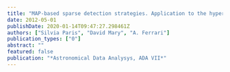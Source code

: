 ```yaml
---
title: "MAP-based sparse detection strategies. Application to the hyperspectral data of the MUSE instrument."
date: 2012-05-01
publishDate: 2020-01-14T09:47:27.298461Z
authors: ["Silvia Paris", "David Mary", "A. Ferrari"]
publication_types: ["0"]
abstract: ""
featured: false
publication: "*Astronomical Data Analysys, ADA VII*"
---
```


